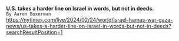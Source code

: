 **U.S. takes a harder line on Israel in words, but not in deeds.**\
`By Aaron Boxerman`\
https://nytimes.com/live/2024/02/24/world/israel-hamas-war-gaza-news/us-takes-a-harder-line-on-israel-in-words-but-not-in-deeds?searchResultPosition=1

